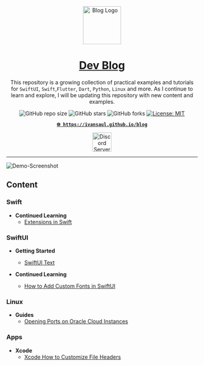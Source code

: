 <!-- markdownlint-disable MD033 MD036 MD041 MD045 MD046 -->

<div align="center">
    <img width="100" src="https://i.imgur.com/mYeYufe.png" alt="Blog Logo">
</div>
<div align="center">

<h1 style="border-bottom: none">
    <b><a href="https://ivansaul.github.io/blog">Dev Blog</a></b>
</h1>

This repository is a growing collection of practical examples and tutorials for `SwiftUI`, `Swift`,`Flutter`, `Dart`, `Python`, `Linux` and more. As I continue to learn and explore, I will be updating this repository with new content and examples.

![GitHub repo size](https://img.shields.io/github/repo-size/ivansaul/blog)
![GitHub stars](https://img.shields.io/github/stars/ivansaul/blog)
![GitHub forks](https://img.shields.io/github/forks/ivansaul/blog)
[![License: MIT](https://img.shields.io/badge/License-MIT-yellow.svg)](https://opensource.org/licenses/MIT)

[**`🌐 https://ivansaul.github.io/blog`**](https://ivansaul.github.io/blog)

<a href="https://discord.gg/tDvybtJ7y9">
    <img alt="Discord Server" height="50" src="https://cdn.jsdelivr.net/npm/@intergrav/devins-badges@3/assets/cozy/social/discord-plural_vector.svg">
</a>

</div>

---

![Demo-Screenshot](https://i.imgur.com/XoA96Ia.png)

## Content

### Swift

- **Continued Learning**
  - [Extensions in Swift](https://ivansaul.github.io/blog/swift/continued-learning/extensions-in-swift)

### SwiftUI

- **Getting Started**
  - [SwiftUI Text](https://ivansaul.github.io/blog/swiftui/getting-started/swiftui-text)

- **Continued Learning**
  - [How to Add Custom Fonts in SwiftUI](https://ivansaul.github.io/blog/swiftui/continued-learning/how-to-add-custom-fonts-in-swiftui)

### Linux

- **Guides**
  - [Opening Ports on Oracle Cloud Instances](https://ivansaul.github.io/blog/linux/guides/opening-ports-on-oracle-cloud-instances)

### Apps

- **Xcode**
  - [Xcode How to Customize File Headers](https://ivansaul.github.io/blog/apps/xcode/xcode-how-to-customize-file-headers)
